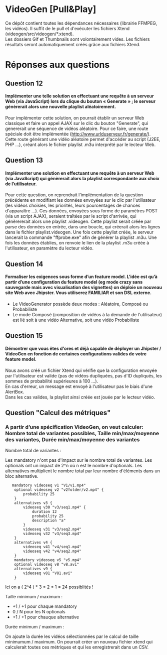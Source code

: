 # VideoGen [Pull&Play]

Ce dépôt contient toutes les dépendances nécessaires (librairie FFMPEG, les vidéos). Il suffit de le pull et d'exécuter les fichiers Xtend (videogen/src/videogen/*.xtend).  
Les dossiers Gif et Thumbnails sont volontairement vides. Les fichiers résultats seront automatiquement créés grâce aux fichiers Xtend. 

# Réponses aux questions

## Question 12

#### Implémenter une telle solution en effectuant une requête à un serveur Web (via JavaScript) lors du clique du bouton « Generate » ; le serveur génèrerait alors une nouvelle playlist aléatoirement.

Pour implémenter cette solution, on pourrait établir un serveur Web classique et faire un appel AJAX sur le clic du bouton "Generate", qui genererait une séquence de vidéos aléatoire.
Pour ce faire, une route spéciale doit être implémentée (http://www.urlduserveur.fr/generate/). Cette route générant une vidéo aléatoire permet d'accéder au script (J2EE, PHP ...), créant alors le fichier playlist .m3u interprété par le lecteur Web.

## Question 13

#### Implémenter une solution en effectuant une requête à un serveur Web (via JavaScript) qui génèrerait alors la playlist correspondante aux choix de l’utilisateur.

Pour cette question, on reprendrait l'implémentation de la question précédente en modifiant les données envoyées sur le clic par l'utilisateur (les vidéos choisies, les priorités, leurs pourcentages de chances d'apparaître ...). Ces données, envoyées sous forme de paramètres POST (via un script AJAX), seraient traîtées par le script d'arrivée, qui génèrererait alors une playlist .videogen.
Cette playlist serait créée par parse des données en entrée, dans une boucle, qui créerait alors les lignes dans le fichier playlist.videogen. Une fois cette playlist créée, le serveur lancerait la commande "ffprobe.exe" afin de générer la playlist .m3u.
Une fois les données établies, on renvoie le lien de la playlist .m3u créée à l'utilisateur, en paramètre du lecteur vidéo.

## Question 14

#### Formaliser les exigences sous forme d’un feature model. L’idée est qu’à partir d’une configuration du feature model (eg mode crazy sans sauvegarde mais avec visualisation des vignettes) on déploie un nouveau site Web avec Jhipster. Vous utiliserez FAMILIAR et son DSL externe.

* Le VideoGenerator possède deux modes : Aléatoire, Composé ou Probabiliste
* Le mode Composé (composition de vidéos à la demande de l'utilisateur) est lié soit à une vidéo Alternative, soit une vidéo Probabiliste

## Question 15

#### Démontrer que vous êtes d'ores et déjà capable de déployer un Jhipster / VideoGen en fonction de certaines configurations valides de votre feature model.

Nous avons créé un fichier Xtend qui vérifie que la configuration envoyée par l'utilisateur est valide (pas de vidéos dupliquées, pas d'ID dupliqués, les sommes de probabilité supérieures à 100 ...).  
En cas d'erreur, un message est envoyé à l'utilisateur pas le biais d'une AlertBox.  
Dans les cas valides, la playlist ainsi créée est jouée par le lecteur vidéo.

## Question "Calcul des métriques"

### A partir d’une spécification VideoGen, on veut calculer: Nombre total de variantes possibles, Taille min/max/moyenne des variantes, Durée min/max/moyenne des variantes

Nombre total de variantes : 

Les mandatory n'ont pas d'impact sur le nombre total de variantes.
Les optionals ont un impact de 2^n où n est le nombre d'optionals.
Les alternatives multiplient le nombre total par leur nombre d'éléments dans un bloc alternative.  

```
   mandatory videoseq v1 "V1/v1.mp4" 
    optional videoseq v2 "v2folder/v2.mp4" {
        probability 25
    }
    alternatives v3 {
        videoseq v30 "v3/seq1.mp4" {
            duration 12
            probability 25
            description "a"
        }
        videoseq v31 "v3/seq2.mp4"
        videoseq v32 "v3/seq3.mp4"
    }
    alternatives v4 {
        videoseq v41 "v4/seq1.mp4"
        videoseq v42 "v4/seq2.mp4"
    }
    mandatory videoseq v5 "v5.mp4"
    optional videoseq v8 "v8.avi"
    alternatives v9 {
        videoseq v81 "V81.avi"
    }
```

Ici on a ( 2^4 ) * 3 * 2 * 1 = 24 possiblités !  

Taille minimum / maximum : 

* +1 / +1 pour chaque mandatory  
* 0 / N pour les N optionals
* +1 / +1 pour chauque alternative  

Durée minimum / maximum : 

On ajoute la durée les vidéos sélectionnées par le calcul de taille minimumum / maximum. 
On pourrait créer un nouveau fichier xtend qui calculerait toutes ces métriques et qui les enregistrerait dans un CSV.
